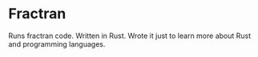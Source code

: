 # Fractran 

Runs fractran code. Written in Rust. 
Wrote it just to learn more about Rust and programming languages.

<!-- - take in input n
- take in input vector. data type is tuples of i128. two parts to data, pre '/' and post'/'. pre '/' take in number and just don't care about anything till you see '/', skip it and switch to post '/' mode. In post '/' mode, take in everything as a number till you get to space. once you reach space, next iteration of loop and back to pre '/' mode.
- while there is some q in the list such that n % q == 0, replace n with n*p/q, print the list, remove p/q, and reiterate. Once no such q exists, exit the loop.
- print n on screen -->